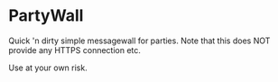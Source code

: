 # PartyWall
Quick 'n dirty simple messagewall for parties.
Note that this does NOT provide any HTTPS connection etc. 

Use at your own risk.
